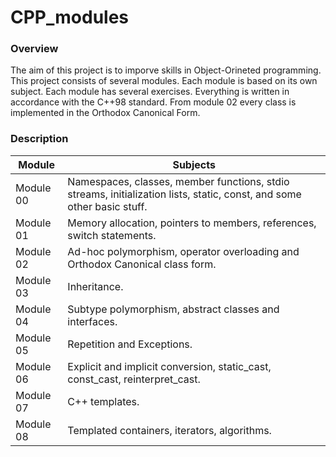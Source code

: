 # CPP_modules

### Overview

The aim of this project is to imporve skills in Object-Orineted programming.
This project consists of several modules. Each module is based on its own subject. 
Each module has several exercises. Everything is written in accordance with the 
C++98 standard. From module 02 every class is implemented in the Orthodox Canonical Form.

### Description

| Module | Subjects |
| ------ | -------- |
| Module 00 | Namespaces, classes, member functions, stdio streams, initialization lists, static, const, and some other basic stuff. |
| Module 01 | Memory allocation, pointers to members, references, switch statements. |
| Module 02 | Ad-hoc polymorphism, operator overloading and Orthodox Canonical class form. |
| Module 03 | Inheritance. |
| Module 04 | Subtype polymorphism, abstract classes and interfaces. |
| Module 05 | Repetition and Exceptions. |
| Module 06 | Explicit and implicit conversion, static_cast, const_cast, reinterpret_cast. |
| Module 07 | C++ templates. |
| Module 08 | Templated containers, iterators, algorithms. |
